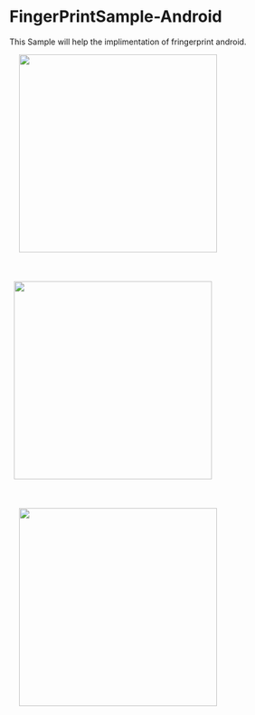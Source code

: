 # FingerPrintSample-Android
This Sample will help the implimentation of fringerprint android.
<p  align="center">
<pre>
  <img src="https://cloud.githubusercontent.com/assets/13434181/17456084/2c3648be-5be9-11e6-845b-96be2cba0933.png" width="350"/>
  <br />
  
  
 <img src="https://cloud.githubusercontent.com/assets/13434181/17456090/3a5e6f8e-5be9-11e6-997c-2552c1f1a5db.png" width="350"/>
 <br />
 
 
  <img src="https://cloud.githubusercontent.com/assets/13434181/17456089/3a5d05ae-5be9-11e6-8f97-984b26893e69.png" width="350"/>
  <br />
 </pre>
</p>
